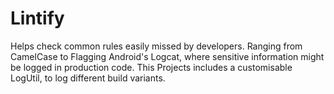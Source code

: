 # Lintify
Helps check common rules easily missed by developers. 
Ranging from CamelCase to Flagging Android's Logcat, where sensitive information might be logged in production code.
This Projects includes a customisable LogUtil, to log different build variants.
